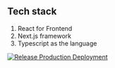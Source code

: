 ## Tech stack

1. React for Frontend
2. Next.js framework
3. Typescript as the language


[![Release Production Deployment](https://github.com/DPLakmal/LMS-App/actions/workflows/production.yml/badge.svg?branch=release)](https://github.com/DPLakmal/LMS-App/actions/workflows/production.yml)
